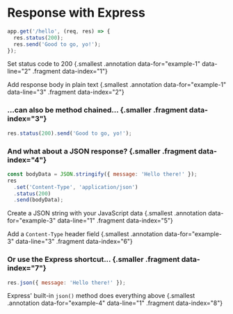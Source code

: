 # Response with Express

<div class="row">
<div class="cell-4">

```js {#example-1}
app.get('/hello', (req, res) => {
  res.status(200);
  res.send('Good to go, yo!');
});
```

</div>
<div class="cell-2">

Set status code to 200 {.smallest .annotation data-for="example-1" data-line="2" .fragment data-index="1"}

Add response body in plain text {.smallest .annotation data-for="example-1" data-line="3" .fragment data-index="2"}

</div>
</div>

### ...can also be method chained... {.smaller .fragment data-index="3"}

<div class="row fragment" data-index="3">
<div class="cell-4">

```js {#example-2}
res.status(200).send('Good to go, yo!');
```

</div>
<div class="cell-2">
</div>
</div>

### And what about a JSON response? {.smaller .fragment data-index="4"}

<div class="row fragment" data-index="4">
<div class="cell-4">

```js {#example-3}
const bodyData = JSON.stringify({ message: 'Hello there!' });
res
  .set('Content-Type', 'application/json')
  .status(200)
  .send(bodyData);
```

</div>
<div class="cell-2">

Create a JSON string with your JavaScript data {.smallest .annotation data-for="example-3" data-line="1" .fragment data-index="5"}

Add a `Content-Type` header field {.smallest .annotation data-for="example-3" data-line="3" .fragment data-index="6"}

</div>
</div>

### Or use the Express shortcut... {.smaller .fragment data-index="7"}

<div class="row fragment" data-index="7">
<div class="cell-4">

```js {#example-4}
res.json({ message: 'Hello there!' });
```

</div>
<div class="cell-2">

Express' built-in `json()` method does everything above {.smallest .annotation data-for="example-4" data-line="1" .fragment data-index="8"}

</div>
</div>

